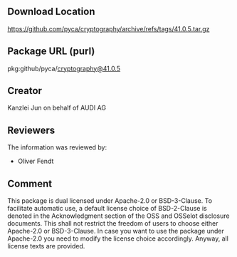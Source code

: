 ## Download Location

https://github.com/pyca/cryptography/archive/refs/tags/41.0.5.tar.gz

## Package URL (purl)

pkg:github/pyca/cryptography@41.0.5

## Creator

Kanzlei Jun on behalf of AUDI AG

## Reviewers

The information was reviewed by:

* Oliver Fendt

## Comment

This package is dual licensed under Apache-2.0 or BSD-3-Clause. To facilitate automatic use, a default license choice of BSD-2-Clause is denoted in the Acknowledgment section of the OSS and OSSelot disclosure documents. This shall not restrict the freedom of users to choose either Apache-2.0 or BSD-3-Clause. In case you want to use the package under Apache-2.0 you need to modify the license choice accordingly. Anyway, all license texts are provided.
